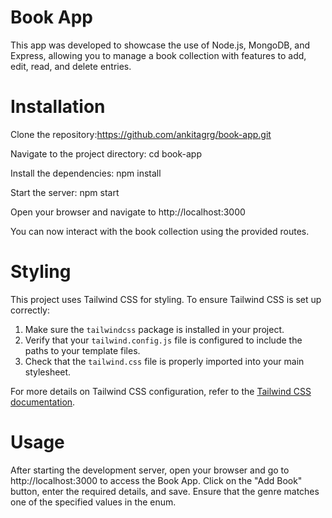 # Book App
This app was developed to showcase the use of Node.js, MongoDB, and Express, allowing you to manage a book collection with features to add, edit, read, and delete entries.


# Installation
 Clone the repository:https://github.com/ankitagrg/book-app.git


 Navigate to the project directory: cd book-app


 Install the dependencies: npm install


 Start the server: npm start


 Open your browser and navigate to http://localhost:3000

 

 You can now interact with the book collection using the provided routes.


# Styling
This project uses Tailwind CSS for styling. To ensure Tailwind CSS is set up correctly:

1. Make sure the `tailwindcss` package is installed in your project.
2. Verify that your `tailwind.config.js` file is configured to include the paths to your template files.
3. Check that the `tailwind.css` file is properly imported into your main stylesheet.

For more details on Tailwind CSS configuration, refer to the [Tailwind CSS documentation](https://tailwindcss.com/docs/installation).



# Usage
After starting the development server, open your browser and go to http://localhost:3000 to access the Book App. Click on the "Add Book" button, enter the required details, and save. Ensure that the genre matches one of the specified values in the enum.


